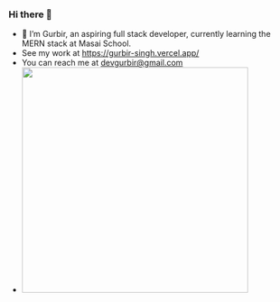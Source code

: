 ### Hi there 👋

- 🌱 I’m Gurbir, an aspiring full stack developer, currently learning the MERN stack at Masai School. 
- See my work at https://gurbir-singh.vercel.app/
- You can reach me at devgurbir@gmail.com
- <img src="https://github-readme-stats.vercel.app/api?username=devgurbir&show_icons=true&theme=ADD_THEME_HERE" width="400">

<!--
**devgurbir/devgurbir** is a ✨ _special_ ✨ repository because its `README.md` (this file) appears on your GitHub profile.

Here are some ideas to get you started:

- 🔭 I’m currently working on ...
- 🌱 I’m currently learning ...
- 👯 I’m looking to collaborate on ...
- 🤔 I’m looking for help with ...
- 💬 Ask me about ...
- 📫 How to reach me: ...
- 😄 Pronouns: ...
- ⚡ Fun fact: ...
-->

